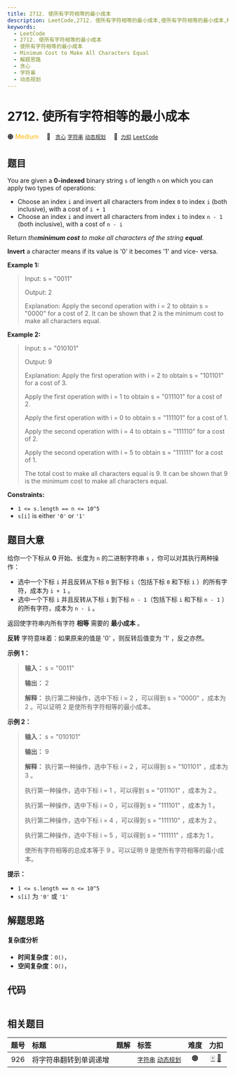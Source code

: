 ```yaml
---
title: 2712. 使所有字符相等的最小成本
description: LeetCode,2712. 使所有字符相等的最小成本,使所有字符相等的最小成本,Minimum Cost to Make All Characters Equal,解题思路,贪心,字符串,动态规划
keywords:
  - LeetCode
  - 2712. 使所有字符相等的最小成本
  - 使所有字符相等的最小成本
  - Minimum Cost to Make All Characters Equal
  - 解题思路
  - 贪心
  - 字符串
  - 动态规划
---
```


# 2712. 使所有字符相等的最小成本

🟠 <font color=#ffb800>Medium</font>&emsp; 🔖&ensp; [`贪心`](/tag/greedy.md) [`字符串`](/tag/string.md) [`动态规划`](/tag/dynamic-programming.md)&emsp; 🔗&ensp;[`力扣`](https://leetcode.cn/problems/minimum-cost-to-make-all-characters-equal) [`LeetCode`](https://leetcode.com/problems/minimum-cost-to-make-all-characters-equal)

## 题目

You are given a **0-indexed** binary string `s` of length `n` on which you can
apply two types of operations:

  * Choose an index `i` and invert all characters from index `0` to index `i` (both inclusive), with a cost of `i + 1`
  * Choose an index `i` and invert all characters from index `i` to index `n - 1` (both inclusive), with a cost of `n - i`

Return _the**minimum cost** to make all characters of the string **equal**_.

**Invert** a character means if its value is '0' it becomes '1' and vice-
versa.



**Example 1:**

> Input: s = "0011"
> 
> Output: 2
> 
> Explanation: Apply the second operation with i = 2 to obtain s = "0000" for a cost of 2. It can be shown that 2 is the minimum cost to make all characters equal.

**Example 2:**

> Input: s = "010101"
> 
> Output: 9
> 
> Explanation: Apply the first operation with i = 2 to obtain s = "101101" for a cost of 3.
> 
> Apply the first operation with i = 1 to obtain s = "011101" for a cost of 2. 
> 
> Apply the first operation with i = 0 to obtain s = "111101" for a cost of 1. 
> 
> Apply the second operation with i = 4 to obtain s = "111110" for a cost of 2.
> 
> Apply the second operation with i = 5 to obtain s = "111111" for a cost of 1. 
> 
> The total cost to make all characters equal is 9. It can be shown that 9 is the minimum cost to make all characters equal.

**Constraints:**

  * `1 <= s.length == n <= 10^5`
  * `s[i]` is either `'0'` or `'1'`


## 题目大意

给你一个下标从 **0** 开始、长度为 `n` 的二进制字符串 `s` ，你可以对其执行两种操作：

  * 选中一个下标 `i` 并且反转从下标 `0` 到下标 `i`（包括下标 `0` 和下标 `i` ）的所有字符，成本为 `i + 1` 。
  * 选中一个下标 `i` 并且反转从下标 `i` 到下标 `n - 1`（包括下标 `i` 和下标 `n - 1` ）的所有字符，成本为 `n - i` 。

返回使字符串内所有字符 **相等** 需要的 **最小成本** 。

**反转** 字符意味着：如果原来的值是 '0' ，则反转后值变为 '1' ，反之亦然。



**示例 1：**

> 
> 
> 
> 
> 
> **输入：** s = "0011"
> 
> **输出：** 2
> 
> **解释：** 执行第二种操作，选中下标 i = 2 ，可以得到 s = "0000" ，成本为 2 。可以证明 2 是使所有字符相等的最小成本。
> 
> 

**示例 2：**

> 
> 
> 
> 
> 
> **输入：** s = "010101"
> 
> **输出：** 9
> 
> **解释：** 执行第一种操作，选中下标 i = 2 ，可以得到 s = "101101" ，成本为 3 。
> 
> 执行第一种操作，选中下标 i = 1 ，可以得到 s = "011101" ，成本为 2 。
> 
> 执行第一种操作，选中下标 i = 0 ，可以得到 s = "111101" ，成本为 1 。
> 
> 执行第二种操作，选中下标 i = 4 ，可以得到 s = "111110" ，成本为 2 。
> 
> 执行第二种操作，选中下标 i = 5 ，可以得到 s = "111111" ，成本为 1 。
> 
> 使所有字符相等的总成本等于 9 。可以证明 9 是使所有字符相等的最小成本。 



**提示：**

  * `1 <= s.length == n <= 10^5`
  * `s[i]` 为 `'0'` 或 `'1'`


## 解题思路

#### 复杂度分析

- **时间复杂度**：`O()`，
- **空间复杂度**：`O()`，

## 代码

```javascript

```

## 相关题目

<!-- prettier-ignore -->
| 题号 | 标题 | 题解 | 标签 | 难度 | 力扣 |
| :------: | :------ | :------: | :------ | :------: | :------: |
| 926 | 将字符串翻转到单调递增 |  |  [`字符串`](/tag/string.md) [`动态规划`](/tag/dynamic-programming.md) | 🟠 | [🀄️](https://leetcode.cn/problems/flip-string-to-monotone-increasing) [🔗](https://leetcode.com/problems/flip-string-to-monotone-increasing) |